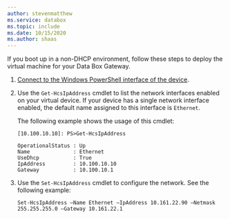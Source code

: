 ```yaml
---
author: stevenmatthew
ms.service: databox  
ms.topic: include
ms.date: 10/15/2020
ms.author: shaas
---
```


If you boot up in a non-DHCP environment, follow these steps to deploy the virtual machine for your Data Box Gateway.

1. [Connect to the Windows PowerShell interface of the device](#connect-to-the-powershell-interface).
2. Use the `Get-HcsIpAddress` cmdlet to list the network interfaces enabled on your virtual device. If your device has a single network interface enabled, the default name assigned to this interface is `Ethernet`.

    The following example shows the usage of this cmdlet:

    ```
    [10.100.10.10]: PS>Get-HcsIpAddress

    OperationalStatus : Up
    Name              : Ethernet
    UseDhcp           : True
    IpAddress         : 10.100.10.10
    Gateway           : 10.100.10.1
    ```

3. Use the `Set-HcsIpAddress` cmdlet to configure the network. See the following example:

    ```
    Set-HcsIpAddress –Name Ethernet –IpAddress 10.161.22.90 –Netmask 255.255.255.0 –Gateway 10.161.22.1
    ```


